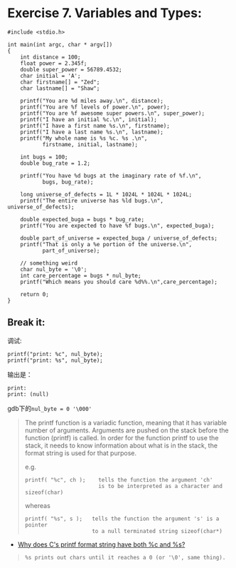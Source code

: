 # Exercise 7. Variables and Types:





```
#include <stdio.h>

int main(int argc, char * argv[])
{
    int distance = 100;
    float power = 2.345f;
    double super_power = 56789.4532;
    char initial = 'A';
    char firstname[] = "Zed";
    char lastname[] = "Shaw";
    
    printf("You are %d miles away.\n", distance);
    printf("You are %f levels of power.\n", power);
    printf("You are %f awesome super powers.\n", super_power);
    printf("I have an initial %c.\n", initial);
    printf("I have a first name %s.\n", firstname);
    printf("I have a last name %s.\n", lastname);
    printf("My whole name is %s %c. %s .\n",
           firstname, initial, lastname);
    
    int bugs = 100;
    double bug_rate = 1.2;
    
    printf("You have %d bugs at the imaginary rate of %f.\n",
           bugs, bug_rate);
    
    long universe_of_defects = 1L * 1024L * 1024L * 1024L;
    printf("The entire universe has %ld bugs.\n", universe_of_defects);
    
    double expected_buga = bugs * bug_rate;
    printf("You are expected to have %f bugs.\n", expected_buga);
    
    double part_of_universe = expected_buga / universe_of_defects;
    printf("That is only a %e portion of the universe.\n",
           part_of_universe);
    
    // something weird
    char nul_byte = '\0';
    int care_percentage = bugs * nul_byte;
    printf("Which means you should care %d%%.\n",care_percentage);
    
    return 0;
}

```

## Break it:

调试:

```
printf("print: %c", nul_byte);
printf("print: %s", nul_byte);
```

输出是：

```
print: 
print: (null)
```

gdb下的`nul_byte = 0 '\000'`


> The printf function is a variadic function, meaning that it has variable number of arguments. Arguments are pushed on the stack before the function (printf) is called. In order for the function printf to use the stack, it needs to know information about what is in the stack, the format string is used for that purpose.
> 
> e.g.
> ```
> printf( "%c", ch );    tells the function the argument 'ch' 
>                        is to be interpreted as a character and sizeof(char)
> ```
> 
> whereas
> 
> ```
> printf( "%s", s );   tells the function the argument 's' is a pointer 
>                      to a null terminated string sizeof(char*)
> ```
> 


- [Why does C's printf format string have both %c and %s?](https://stackoverflow.com/questions/10846024/why-does-cs-printf-format-string-have-both-c-and-s)

> ```
> %s prints out chars until it reaches a 0 (or '\0', same thing).
> ```